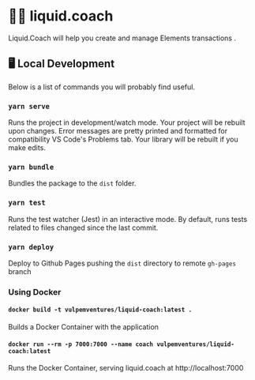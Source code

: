 # 🏋️‍♂️ liquid.coach
Liquid.Coach will help you create and manage Elements transactions .  



## 🖥 Local Development

Below is a list of commands you will probably find useful.

### `yarn serve`

Runs the project in development/watch mode. Your project will be rebuilt upon changes. Error messages are pretty printed and formatted for compatibility VS Code's Problems tab. Your library will be rebuilt if you make edits.

### `yarn bundle`

Bundles the package to the `dist` folder.

### `yarn test`

Runs the test watcher (Jest) in an interactive mode.
By default, runs tests related to files changed since the last commit.

### `yarn deploy`

Deploy to Github Pages pushing the `dist` directory to remote `gh-pages` branch 

### Using Docker

#### `docker build -t vulpemventures/liquid-coach:latest .`

Builds a Docker Container with the application

#### `docker run --rm -p 7000:7000 --name coach vulpemventures/liquid-coach:latest`

Runs the Docker Container, serving liquid.coach at http://localhost:7000